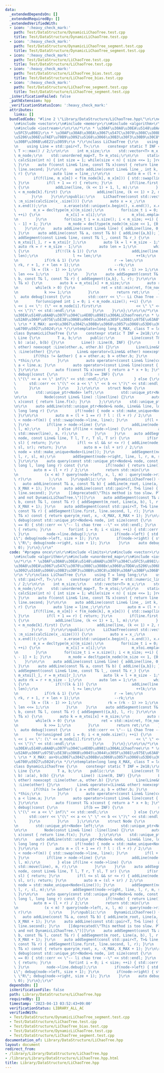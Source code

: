 ```yaml
---
data:
  _extendedDependsOn: []
  _extendedRequiredBy: []
  _extendedVerifiedWith:
  - icon: ':heavy_check_mark:'
    path: Test/DataStructure/DynamicLiChaoTree.test.cpp
    title: Test/DataStructure/DynamicLiChaoTree.test.cpp
  - icon: ':heavy_check_mark:'
    path: Test/DataStructure/DynamicLiChaoTree_segment.test.cpp
    title: Test/DataStructure/DynamicLiChaoTree_segment.test.cpp
  - icon: ':heavy_check_mark:'
    path: Test/DataStructure/LiChaoTree.test.cpp
    title: Test/DataStructure/LiChaoTree.test.cpp
  - icon: ':heavy_check_mark:'
    path: Test/DataStructure/LiChaoTree_bias.test.cpp
    title: Test/DataStructure/LiChaoTree_bias.test.cpp
  - icon: ':heavy_check_mark:'
    path: Test/DataStructure/LiChaoTree_segment.test.cpp
    title: Test/DataStructure/LiChaoTree_segment.test.cpp
  _isVerificationFailed: false
  _pathExtension: hpp
  _verificationStatusIcon: ':heavy_check_mark:'
  attributes:
    links: []
  bundledCode: "#line 2 \"Library/DataStructure/LiChaoTree.hpp\"\n\r\n#include <limits>\r\
    \n#include <vector>\r\n#include <memory>\r\n#include <algorithm>\r\n#include <unordered_map>\r\
    \n#include <iostream>\r\n\r\n/*\r\n * \u30AF\u30A8\u30EA\u5148\u8AAD\u307F\u304C\
    \u5FC5\u8981\r\n * \u30AF\u30A8\u30EA\u3067\u547C\u3070\u308C\u308Bx\u3068\u7DDA\
    \u5206\u306E\u7AEF\u70B9\u3092\u5168\u3066\u30B3\u30F3\u30B9\u30C8\u30E9\u30AF\
    \u30BF\u306B\u6E21\u3059\r\n */\r\nclass LiChaoTree {\r\n    using T = long long;\r\
    \n    using Line = std::pair<T, T>;\r\n    constexpr static T INF = std::numeric_limits<\
    \ T >::max() / 2;\r\n\r\n    int m_size;\r\n    std::vector<T> m_x;\r\n    std::vector<Line>\
    \ m_node;\r\n    std::unordered_map<T, T> m_xtoi;\r\n\r\n    static inline int\
    \ calcSize(int n) { int size = 1; while(size < n) { size <<= 1; }return size;\
    \ }\r\n    auto f(const Line& line, const T& x)const { return line.first * x +\
    \ line.second; }\r\n\r\n    auto addLine(const Line& line_, int k, int l, int\
    \ r) {\r\n        auto line = line_;\r\n\r\n        auto m = (l + r) / 2;\r\n\
    \        if(f(line, m_x[m]) < f(m_node[k], m_x[m])) { std::swap(line, m_node[k]);\
    \ }\r\n        if(l + 1 == r) { return; }\r\n        if(line.first > m_node[k].first)\
    \ {\r\n            addLine(line, (k << 1) + 1, l, m);\r\n        } else if(line.first\
    \ < m_node[k].first) {\r\n            addLine(line, (k << 1) + 2, m, r);\r\n \
    \       }\r\n    }\r\n\r\npublic:\r\n    LiChaoTree(const std::vector<T>& x_)\
    \ :m_size(calcSize(x_.size())) {\r\n        auto x = x_;\r\n        std::sort(x.begin(),\
    \ x.end());\r\n        x.erase(std::unique(x.begin(), x.end()), x.end());\r\n\
    \        m_x = decltype(m_x)(m_size);\r\n        for(size_t i = 0; i < x.size();\
    \ ++i) {\r\n            m_x[i] = x[i];\r\n            m_xtoi.emplace(x[i], i);\r\
    \n        }\r\n        for(size_t i = x.size(); i < m_size; ++i) { m_x[i] = m_x[i\
    \ - 1] + 1; }\r\n        m_node = decltype(m_node)(m_size << 1, {0,INF});\r\n\
    \    }\r\n\r\n    auto addLine(const Line& line) { addLine(line, 0, 0, m_size);\
    \ }\r\n    auto addLine(const T& a, const T& b) { addLine({a,b}); }\r\n    auto\
    \ addSegment(const Line& line, const T& l_, const T& r_) {\r\n        auto l =\
    \ m_xtoi[l_], r = m_xtoi[r_];\r\n        auto lk = l + m_size - 1;\r\n       \
    \ auto rk = r + m_size - 1;\r\n        auto len = 1;\r\n        while(lk <= rk)\
    \ {\r\n            if(!(lk & 1)) {\r\n                addLine(line, lk, l, l +\
    \ len);\r\n                l += len;\r\n                ++lk;\r\n            }\r\
    \n            if(rk & 1) {\r\n                r -= len;\r\n                addLine(line,\
    \ rk, r + 1, r + len + 1);\r\n                --rk;\r\n            }\r\n     \
    \       lk = (lk - 1) >> 1;\r\n            rk = (rk - 1) >> 1;\r\n           \
    \ len <<= 1;\r\n        }\r\n    }\r\n    auto addSegment(const T& a, const T&\
    \ b, const T& l, const T& r) { addSegment({a,b}, l, r); }\r\n\r\n    auto query(const\
    \ T& x) {\r\n        auto k = m_xtoi[x] + m_size;\r\n        auto ret = INF;\r\
    \n        while(k > 0) {\r\n            ret = std::min(ret, f(m_node[k - 1], x));\r\
    \n            k >>= 1;\r\n        }\r\n        return ret;\r\n    }\r\n\r\n  \
    \  auto debug()const {\r\n        std::cerr << \"-- Li Chao Tree --\" << std::endl;\r\
    \n        for(unsigned int i = 0; i < m_node.size(); ++i) {\r\n            std::cerr\
    \ << i << \": (\" << m_node[i].first\r\n                << \" \" << m_node[i].second\
    \ << \")\" << std::endl;\r\n        }\r\n    }\r\n};\r\n\r\n/*\r\n * \u30AF\u30A8\
    \u30EA\u5148\u8AAD\u307F\u304C\u4E0D\u8981\u306ALiChaoTree\r\n * \u7DDA\u5206\u8FFD\
    \u52A0\u306F\u975E\u5E38\u306B\u9045\u3044\u305F\u3081\u975E\u63A8\u5968\r\n *\
    \ \r\n * X_MAX: ax+b\u3067\u3042\u308Bx\u3068\u3057\u3066\u53D6\u308A\u3046\u308B\
    \u6700\u5927\u5024\r\n */\r\ntemplate<long long X_MAX, class T = long long>\r\n\
    class DynamicLiChaoTree {\r\n    constexpr static T INF = 2e18;\r\n\r\n    class\
    \ Line {\r\n        T a, b;\r\n    public:\r\n        Line(const T& a, const T&\
    \ b) :a(a), b(b) {}\r\n        Line() :Line(0, INF) {}\r\n        Line(const Line&\
    \ other) noexcept :Line(other.a, other.b) {}\r\n        Line(Line&& other) noexcept\
    \ :Line(other) {}\r\n        Line& operator=(Line&& other) noexcept {\r\n    \
    \        if(this != &other) { a = other.a; b = other.b; }\r\n            return\
    \ *this;\r\n        }\r\n        auto operator<(const Line& line)const { return\
    \ a < line.a; }\r\n        auto operator>(const Line& line)const { return line.operator<(*this);\
    \ }\r\n\r\n        auto f(const T& x)const { return a * x + b; }\r\n        auto\
    \ debug()const {\r\n            if(b == INF) {\r\n                std::cerr <<\
    \ \"(\" << a << \" inf)\" << std::endl;\r\n            } else {\r\n          \
    \      std::cerr << \"(\" << a << \" \" << b << \")\" << std::endl;\r\n      \
    \      }\r\n        }\r\n    };\r\n\r\n    struct Node {\r\n        Line line;\r\
    \n        std::unique_ptr<Node> left;\r\n        std::unique_ptr<Node> right;\r\
    \n\r\n        Node(const Line& line) :line(line) {}\r\n        auto f(const T&\
    \ x)const { return line.f(x); }\r\n    };\r\n\r\n    std::unique_ptr<Node> m_root;\r\
    \n\r\n    auto addLine(std::unique_ptr<Node>& node, Line&& line, long long l,\
    \ long long r) {\r\n        if(!node) { node = std::make_unique<Node>(line); return;\
    \ }\r\n\r\n        auto m = (l + 1 == r) ? l : (l + r) / 2;\r\n        if(line.f(m)\
    \ < node->f(m)) { std::swap(node->line, line); }\r\n        if(l + 1 == r) { return;\
    \ }\r\n        if(line > node->line) {\r\n            addLine(node->left, std::move(line),\
    \ l, m);\r\n        } else if(line < node->line) {\r\n            addLine(node->right,\
    \ std::move(line), m, r);\r\n        }\r\n    }\r\n    auto addSegment(std::unique_ptr<Node>&\
    \ node, const Line& line, T l, T r, T sl, T sr) {\r\n        if(sr <= l || r <=\
    \ sl) { return; }\r\n        if(l <= sl && sr <= r) { addLine(node, Line(line),\
    \ sl, sr); return; }\r\n        auto m = (sl + sr) / 2;\r\n        if(!node) {\
    \ node = std::make_unique<Node>(Line()); }\r\n        addSegment(node->left, line,\
    \ l, r, sl, m);\r\n        addSegment(node->right, line, l, r, m, sr);\r\n   \
    \ }\r\n\r\n    auto query(const std::unique_ptr<Node>& node, const T& x, long\
    \ long l, long long r) const {\r\n        if(!node) { return Line().f(x); }\r\n\
    \        auto m = (l + r) / 2;\r\n        return std::min(\r\n            node->f(x),\r\
    \n            (x < m) ? query(node->left, x, l, m) : query(node->right, x, m,\
    \ r)\r\n        );\r\n    }\r\npublic:\r\n    DynamicLiChaoTree() {}\r\n\r\n \
    \   auto addLine(const T& a, const T& b) { addLine(m_root, Line(a, b), -X_MAX,\
    \ X_MAX + 1); }\r\n    auto addLine(const std::pair<T, T>& line) { addLine(line.first,\
    \ line.second); }\r\n    [[deprecated(\"This method is too slow. Please use LiChaoTree\
    \ and not DynamicLiChaoTree.\")]]\r\n    auto addSegment(const T& a, const T&\
    \ b, const T& l, const T& r) { addSegment(m_root, Line(a, b), l, r + 1, -X_MAX,\
    \ X_MAX + 1); }\r\n    auto addSegment(const std::pair<T, T>& line, const T& l,\
    \ const T& r) { addSegment(line.first, line.second, l, r); }\r\n    auto query(const\
    \ T& x) const { return query(m_root, x, -X_MAX, X_MAX + 1); }\r\n\r\n    auto\
    \ debug(const std::unique_ptr<Node>& node, int size)const {\r\n        if(size\
    \ == 0) { std::cerr << \"-- li chao tree --\" << std::endl; }\r\n        if(!node)\
    \ { return; }\r\n        for(int i = 0; i < size; ++i) { std::cerr << \"- \";\
    \ }\r\n        node->line.debug();\r\n        if(node->left) { std::cout << \"\
    L\"; debug(node->left, size + 1); }\r\n        if(node->right) { std::cout <<\
    \ \"R\"; debug(node->right, size + 1); }\r\n    }\r\n    auto debug()const { debug(m_root,\
    \ 0); }\r\n};\r\n"
  code: "#pragma once\r\n\r\n#include <limits>\r\n#include <vector>\r\n#include <memory>\r\
    \n#include <algorithm>\r\n#include <unordered_map>\r\n#include <iostream>\r\n\r\
    \n/*\r\n * \u30AF\u30A8\u30EA\u5148\u8AAD\u307F\u304C\u5FC5\u8981\r\n * \u30AF\
    \u30A8\u30EA\u3067\u547C\u3070\u308C\u308Bx\u3068\u7DDA\u5206\u306E\u7AEF\u70B9\
    \u3092\u5168\u3066\u30B3\u30F3\u30B9\u30C8\u30E9\u30AF\u30BF\u306B\u6E21\u3059\
    \r\n */\r\nclass LiChaoTree {\r\n    using T = long long;\r\n    using Line =\
    \ std::pair<T, T>;\r\n    constexpr static T INF = std::numeric_limits< T >::max()\
    \ / 2;\r\n\r\n    int m_size;\r\n    std::vector<T> m_x;\r\n    std::vector<Line>\
    \ m_node;\r\n    std::unordered_map<T, T> m_xtoi;\r\n\r\n    static inline int\
    \ calcSize(int n) { int size = 1; while(size < n) { size <<= 1; }return size;\
    \ }\r\n    auto f(const Line& line, const T& x)const { return line.first * x +\
    \ line.second; }\r\n\r\n    auto addLine(const Line& line_, int k, int l, int\
    \ r) {\r\n        auto line = line_;\r\n\r\n        auto m = (l + r) / 2;\r\n\
    \        if(f(line, m_x[m]) < f(m_node[k], m_x[m])) { std::swap(line, m_node[k]);\
    \ }\r\n        if(l + 1 == r) { return; }\r\n        if(line.first > m_node[k].first)\
    \ {\r\n            addLine(line, (k << 1) + 1, l, m);\r\n        } else if(line.first\
    \ < m_node[k].first) {\r\n            addLine(line, (k << 1) + 2, m, r);\r\n \
    \       }\r\n    }\r\n\r\npublic:\r\n    LiChaoTree(const std::vector<T>& x_)\
    \ :m_size(calcSize(x_.size())) {\r\n        auto x = x_;\r\n        std::sort(x.begin(),\
    \ x.end());\r\n        x.erase(std::unique(x.begin(), x.end()), x.end());\r\n\
    \        m_x = decltype(m_x)(m_size);\r\n        for(size_t i = 0; i < x.size();\
    \ ++i) {\r\n            m_x[i] = x[i];\r\n            m_xtoi.emplace(x[i], i);\r\
    \n        }\r\n        for(size_t i = x.size(); i < m_size; ++i) { m_x[i] = m_x[i\
    \ - 1] + 1; }\r\n        m_node = decltype(m_node)(m_size << 1, {0,INF});\r\n\
    \    }\r\n\r\n    auto addLine(const Line& line) { addLine(line, 0, 0, m_size);\
    \ }\r\n    auto addLine(const T& a, const T& b) { addLine({a,b}); }\r\n    auto\
    \ addSegment(const Line& line, const T& l_, const T& r_) {\r\n        auto l =\
    \ m_xtoi[l_], r = m_xtoi[r_];\r\n        auto lk = l + m_size - 1;\r\n       \
    \ auto rk = r + m_size - 1;\r\n        auto len = 1;\r\n        while(lk <= rk)\
    \ {\r\n            if(!(lk & 1)) {\r\n                addLine(line, lk, l, l +\
    \ len);\r\n                l += len;\r\n                ++lk;\r\n            }\r\
    \n            if(rk & 1) {\r\n                r -= len;\r\n                addLine(line,\
    \ rk, r + 1, r + len + 1);\r\n                --rk;\r\n            }\r\n     \
    \       lk = (lk - 1) >> 1;\r\n            rk = (rk - 1) >> 1;\r\n           \
    \ len <<= 1;\r\n        }\r\n    }\r\n    auto addSegment(const T& a, const T&\
    \ b, const T& l, const T& r) { addSegment({a,b}, l, r); }\r\n\r\n    auto query(const\
    \ T& x) {\r\n        auto k = m_xtoi[x] + m_size;\r\n        auto ret = INF;\r\
    \n        while(k > 0) {\r\n            ret = std::min(ret, f(m_node[k - 1], x));\r\
    \n            k >>= 1;\r\n        }\r\n        return ret;\r\n    }\r\n\r\n  \
    \  auto debug()const {\r\n        std::cerr << \"-- Li Chao Tree --\" << std::endl;\r\
    \n        for(unsigned int i = 0; i < m_node.size(); ++i) {\r\n            std::cerr\
    \ << i << \": (\" << m_node[i].first\r\n                << \" \" << m_node[i].second\
    \ << \")\" << std::endl;\r\n        }\r\n    }\r\n};\r\n\r\n/*\r\n * \u30AF\u30A8\
    \u30EA\u5148\u8AAD\u307F\u304C\u4E0D\u8981\u306ALiChaoTree\r\n * \u7DDA\u5206\u8FFD\
    \u52A0\u306F\u975E\u5E38\u306B\u9045\u3044\u305F\u3081\u975E\u63A8\u5968\r\n *\
    \ \r\n * X_MAX: ax+b\u3067\u3042\u308Bx\u3068\u3057\u3066\u53D6\u308A\u3046\u308B\
    \u6700\u5927\u5024\r\n */\r\ntemplate<long long X_MAX, class T = long long>\r\n\
    class DynamicLiChaoTree {\r\n    constexpr static T INF = 2e18;\r\n\r\n    class\
    \ Line {\r\n        T a, b;\r\n    public:\r\n        Line(const T& a, const T&\
    \ b) :a(a), b(b) {}\r\n        Line() :Line(0, INF) {}\r\n        Line(const Line&\
    \ other) noexcept :Line(other.a, other.b) {}\r\n        Line(Line&& other) noexcept\
    \ :Line(other) {}\r\n        Line& operator=(Line&& other) noexcept {\r\n    \
    \        if(this != &other) { a = other.a; b = other.b; }\r\n            return\
    \ *this;\r\n        }\r\n        auto operator<(const Line& line)const { return\
    \ a < line.a; }\r\n        auto operator>(const Line& line)const { return line.operator<(*this);\
    \ }\r\n\r\n        auto f(const T& x)const { return a * x + b; }\r\n        auto\
    \ debug()const {\r\n            if(b == INF) {\r\n                std::cerr <<\
    \ \"(\" << a << \" inf)\" << std::endl;\r\n            } else {\r\n          \
    \      std::cerr << \"(\" << a << \" \" << b << \")\" << std::endl;\r\n      \
    \      }\r\n        }\r\n    };\r\n\r\n    struct Node {\r\n        Line line;\r\
    \n        std::unique_ptr<Node> left;\r\n        std::unique_ptr<Node> right;\r\
    \n\r\n        Node(const Line& line) :line(line) {}\r\n        auto f(const T&\
    \ x)const { return line.f(x); }\r\n    };\r\n\r\n    std::unique_ptr<Node> m_root;\r\
    \n\r\n    auto addLine(std::unique_ptr<Node>& node, Line&& line, long long l,\
    \ long long r) {\r\n        if(!node) { node = std::make_unique<Node>(line); return;\
    \ }\r\n\r\n        auto m = (l + 1 == r) ? l : (l + r) / 2;\r\n        if(line.f(m)\
    \ < node->f(m)) { std::swap(node->line, line); }\r\n        if(l + 1 == r) { return;\
    \ }\r\n        if(line > node->line) {\r\n            addLine(node->left, std::move(line),\
    \ l, m);\r\n        } else if(line < node->line) {\r\n            addLine(node->right,\
    \ std::move(line), m, r);\r\n        }\r\n    }\r\n    auto addSegment(std::unique_ptr<Node>&\
    \ node, const Line& line, T l, T r, T sl, T sr) {\r\n        if(sr <= l || r <=\
    \ sl) { return; }\r\n        if(l <= sl && sr <= r) { addLine(node, Line(line),\
    \ sl, sr); return; }\r\n        auto m = (sl + sr) / 2;\r\n        if(!node) {\
    \ node = std::make_unique<Node>(Line()); }\r\n        addSegment(node->left, line,\
    \ l, r, sl, m);\r\n        addSegment(node->right, line, l, r, m, sr);\r\n   \
    \ }\r\n\r\n    auto query(const std::unique_ptr<Node>& node, const T& x, long\
    \ long l, long long r) const {\r\n        if(!node) { return Line().f(x); }\r\n\
    \        auto m = (l + r) / 2;\r\n        return std::min(\r\n            node->f(x),\r\
    \n            (x < m) ? query(node->left, x, l, m) : query(node->right, x, m,\
    \ r)\r\n        );\r\n    }\r\npublic:\r\n    DynamicLiChaoTree() {}\r\n\r\n \
    \   auto addLine(const T& a, const T& b) { addLine(m_root, Line(a, b), -X_MAX,\
    \ X_MAX + 1); }\r\n    auto addLine(const std::pair<T, T>& line) { addLine(line.first,\
    \ line.second); }\r\n    [[deprecated(\"This method is too slow. Please use LiChaoTree\
    \ and not DynamicLiChaoTree.\")]]\r\n    auto addSegment(const T& a, const T&\
    \ b, const T& l, const T& r) { addSegment(m_root, Line(a, b), l, r + 1, -X_MAX,\
    \ X_MAX + 1); }\r\n    auto addSegment(const std::pair<T, T>& line, const T& l,\
    \ const T& r) { addSegment(line.first, line.second, l, r); }\r\n    auto query(const\
    \ T& x) const { return query(m_root, x, -X_MAX, X_MAX + 1); }\r\n\r\n    auto\
    \ debug(const std::unique_ptr<Node>& node, int size)const {\r\n        if(size\
    \ == 0) { std::cerr << \"-- li chao tree --\" << std::endl; }\r\n        if(!node)\
    \ { return; }\r\n        for(int i = 0; i < size; ++i) { std::cerr << \"- \";\
    \ }\r\n        node->line.debug();\r\n        if(node->left) { std::cout << \"\
    L\"; debug(node->left, size + 1); }\r\n        if(node->right) { std::cout <<\
    \ \"R\"; debug(node->right, size + 1); }\r\n    }\r\n    auto debug()const { debug(m_root,\
    \ 0); }\r\n};\r\n"
  dependsOn: []
  isVerificationFile: false
  path: Library/DataStructure/LiChaoTree.hpp
  requiredBy: []
  timestamp: '2023-04-13 03:52:43+09:00'
  verificationStatus: LIBRARY_ALL_AC
  verifiedWith:
  - Test/DataStructure/DynamicLiChaoTree_segment.test.cpp
  - Test/DataStructure/LiChaoTree.test.cpp
  - Test/DataStructure/LiChaoTree_bias.test.cpp
  - Test/DataStructure/DynamicLiChaoTree.test.cpp
  - Test/DataStructure/LiChaoTree_segment.test.cpp
documentation_of: Library/DataStructure/LiChaoTree.hpp
layout: document
redirect_from:
- /library/Library/DataStructure/LiChaoTree.hpp
- /library/Library/DataStructure/LiChaoTree.hpp.html
title: Library/DataStructure/LiChaoTree.hpp
---
```

